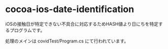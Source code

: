 # cocoa-ios-date-identification
iOSの接触日が特定できない不具合に対応するためHASH値より日にちを特定するプログラムです。


処理のメインは
covidTest/Program.cs
にて行われています。
